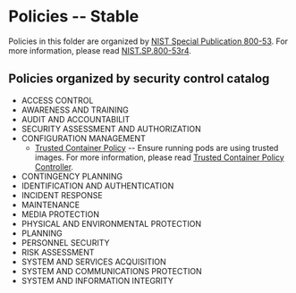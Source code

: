 # Policies -- Stable
Policies in this folder are organized by [NIST Special Publication 800-53](https://nvd.nist.gov/800-53). For more information, please read [NIST.SP.800-53r4](https://nvlpubs.nist.gov/nistpubs/SpecialPublications/NIST.SP.800-53r4.pdf).

## Policies organized by security control catalog

* ACCESS CONTROL
* AWARENESS AND TRAINING
* AUDIT AND ACCOUNTABILIT
* SECURITY ASSESSMENT AND AUTHORIZATION
* CONFIGURATION MANAGEMENT
  * [Trusted Container Policy](./CM%20Configuration%20Management/policy-trusted-container.yaml) -- Ensure running pods are using trusted images. For more information, please read [Trusted Container Policy Controller](https://github.com/ycao56/trusted-container-policy-controller).
* CONTINGENCY PLANNING
* IDENTIFICATION AND AUTHENTICATION
* INCIDENT RESPONSE
* MAINTENANCE
* MEDIA PROTECTION
* PHYSICAL AND ENVIRONMENTAL PROTECTION
* PLANNING
* PERSONNEL SECURITY
* RISK ASSESSMENT
* SYSTEM AND SERVICES ACQUISITION
* SYSTEM AND COMMUNICATIONS PROTECTION
* SYSTEM AND INFORMATION INTEGRITY




